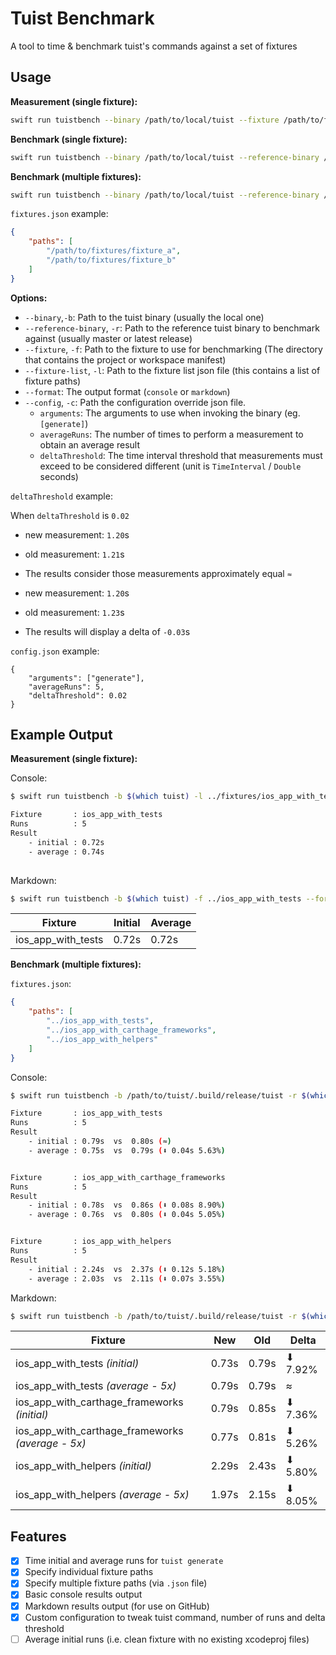 # Tuist Benchmark

A tool to time & benchmark tuist's commands against a set of fixtures

## Usage

**Measurement (single fixture):**

```sh
swift run tuistbench --binary /path/to/local/tuist --fixture /path/to/fixture
```

**Benchmark (single fixture):**

```sh
swift run tuistbench --binary /path/to/local/tuist --reference-binary /path/to/master/tuist --fixture /path/to/fixture
```

**Benchmark (multiple fixtures):**

```sh
swift run tuistbench --binary /path/to/local/tuist --reference-binary /path/to/master/tuist --fixture-list /path/to/fixtures.json
```

`fixtures.json` example:
```json
{
    "paths": [
        "/path/to/fixtures/fixture_a",
        "/path/to/fixtures/fixture_b"
    ]
}
```

**Options:**

- `--binary`,`-b`: Path to the tuist binary (usually the local one)
- `--reference-binary`, `-r`: Path to the reference tuist binary to benchmark against (usually master or latest release)
- `--fixture`, `-f`: Path to the fixture to use for benchmarking (The directory that contains the project or workspace manifest)
- `--fixture-list`, `-l`: Path to the fixture list json file (this contains a list of fixture paths)
- `--format`: The output format (`console` or `markdown`)
- `--config`, `-c`: Path the configuration override json file.
    - `arguments`: The arguments to use when invoking the binary (eg. `[generate]`)
    - `averageRuns`: The number of times to perform a measurement to obtain an average result
    - `deltaThreshold`: The time interval threshold that measurements must exceed to be considered different (unit is `TimeInterval` /  `Double` seconds)

`deltaThreshold` example:

When `deltaThreshold` is `0.02`
- new measurement: `1.20`s
- old measurement: `1.21`s
- The results consider those measurements approximately equal `≈`

- new measurement: `1.20`s
- old measurement: `1.23`s
- The results will display a delta of `-0.03`s

`config.json` example:
```
{
    "arguments": ["generate"],
    "averageRuns": 5,
    "deltaThreshold": 0.02
}
```

## Example Output

**Measurement (single fixture):**

Console:

```sh
$ swift run tuistbench -b $(which tuist) -l ../fixtures/ios_app_with_tests

Fixture       : ios_app_with_tests
Runs          : 5
Result
    - initial : 0.72s
    - average : 0.74s
    
```

Markdown:

```sh
$ swift run tuistbench -b $(which tuist) -f ../ios_app_with_tests --format markdown
```

| Fixture            | Initial     | Average |
| ------------------ | ----------- | ------- |
| ios_app_with_tests  | 0.72s  | 0.72s |


**Benchmark (multiple fixtures):**

`fixtures.json`:

```json
{
    "paths": [
        "../ios_app_with_tests",
        "../ios_app_with_carthage_frameworks",
        "../ios_app_with_helpers"
    ]
}
```

Console:

```sh
$ swift run tuistbench -b /path/to/tuist/.build/release/tuist -r $(which tuist) -l fixtures.json

Fixture       : ios_app_with_tests
Runs          : 5
Result
    - initial : 0.79s  vs  0.80s (≈)
    - average : 0.75s  vs  0.79s (⬇︎ 0.04s 5.63%)


Fixture       : ios_app_with_carthage_frameworks
Runs          : 5
Result
    - initial : 0.78s  vs  0.86s (⬇︎ 0.08s 8.90%)
    - average : 0.76s  vs  0.80s (⬇︎ 0.04s 5.05%)


Fixture       : ios_app_with_helpers
Runs          : 5
Result
    - initial : 2.24s  vs  2.37s (⬇︎ 0.12s 5.18%)
    - average : 2.03s  vs  2.11s (⬇︎ 0.07s 3.55%)

```


Markdown:

```sh
$ swift run tuistbench -b /path/to/tuist/.build/release/tuist -r $(which tuist) -l fixtures.json --format markdown
```

| Fixture         | New    | Old  | Delta    |
| --------------- | ------ | ---- | -------- |
| ios_app_with_tests _(initial)_           | 0.73s     | 0.79s   | ⬇︎ 7.92%   |
| ios_app_with_tests _(average - 5x)_ | 0.79s   | 0.79s | ≈ |
| ios_app_with_carthage_frameworks _(initial)_           | 0.79s     | 0.85s   | ⬇︎ 7.36%   |
| ios_app_with_carthage_frameworks _(average - 5x)_ | 0.77s   | 0.81s | ⬇︎ 5.26% |
| ios_app_with_helpers _(initial)_           | 2.29s     | 2.43s   | ⬇︎ 5.80%   |
| ios_app_with_helpers _(average - 5x)_ | 1.97s   | 2.15s | ⬇︎ 8.05% |


## Features

- [x] Time initial and average runs for `tuist generate` 
- [x] Specify individual fixture paths
- [x] Specify multiple fixture paths (via `.json` file)
- [x] Basic console results output
- [x] Markdown results output (for use on GitHub)
- [x] Custom configuration to tweak tuist command, number of runs and delta threshold
- [ ] Average initial runs (i.e. clean fixture with no existing xcodeproj files)
